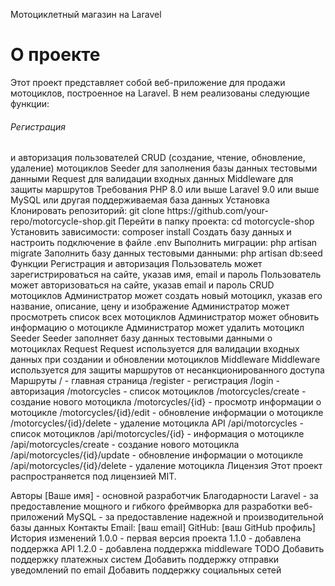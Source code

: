 Мотоциклетный магазин на Laravel
<h1>О проекте</h1>
Этот проект представляет собой веб-приложение для продажи мотоциклов, построенное на Laravel. В нем реализованы следующие функции:

<h6>Регистрация</h6> и авторизация пользователей
CRUD (создание, чтение, обновление, удаление) мотоциклов
Seeder для заполнения базы данных тестовыми данными
Request для валидации входных данных
Middleware для защиты маршрутов
Требования
PHP 8.0 или выше
Laravel 9.0 или выше
MySQL или другая поддерживаемая база данных
Установка
Клонировать репозиторий: git clone https://github.com/your-repo/motorcycle-shop.git
Перейти в папку проекта: cd motorcycle-shop
Установить зависимости: composer install
Создать базу данных и настроить подключение в файле .env
Выполнить миграции: php artisan migrate
Заполнить базу данных тестовыми данными: php artisan db:seed
Функции
Регистрация и авторизация
Пользователь может зарегистрироваться на сайте, указав имя, email и пароль
Пользователь может авторизоваться на сайте, указав email и пароль
CRUD мотоциклов
Администратор может создать новый мотоцикл, указав его название, описание, цену и изображение
Администратор может просмотреть список всех мотоциклов
Администратор может обновить информацию о мотоцикле
Администратор может удалить мотоцикл
Seeder
Seeder заполняет базу данных тестовыми данными о мотоциклах
Request
Request используется для валидации входных данных при создании и обновлении мотоциклов
Middleware
Middleware используется для защиты маршрутов от несанкционированного доступа
Маршруты
/ - главная страница
/register - регистрация
/login - авторизация
/motorcycles - список мотоциклов
/motorcycles/create - создание нового мотоцикла
/motorcycles/{id} - просмотр информации о мотоцикле
/motorcycles/{id}/edit - обновление информации о мотоцикле
/motorcycles/{id}/delete - удаление мотоцикла
API
/api/motorcycles - список мотоциклов
/api/motorcycles/{id} - информация о мотоцикле
/api/motorcycles/create - создание нового мотоцикла
/api/motorcycles/{id}/update - обновление информации о мотоцикле
/api/motorcycles/{id}/delete - удаление мотоцикла
Лицензия
Этот проект распространяется под лицензией MIT.

Авторы
[Ваше имя] - основной разработчик
Благодарности
Laravel - за предоставление мощного и гибкого фреймворка для разработки веб-приложений
MySQL - за предоставление надежной и производительной базы данных
Контакты
Email: [ваш email]
GitHub: [ваш GitHub профиль]
История изменений
1.0.0 - первая версия проекта
1.1.0 - добавлена поддержка API
1.2.0 - добавлена поддержка middleware
TODO
Добавить поддержку платежных систем
Добавить поддержку отправки уведомлений по email
Добавить поддержку социальных сетей
